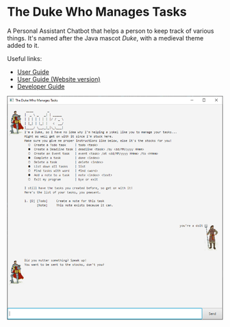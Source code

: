 # The Duke Who Manages Tasks

A Personal Assistant Chatbot that helps a person to keep track of various things. It's named after the Java mascot _Duke_, with a medieval theme added to it.

Useful links:
* [User Guide](https://github.com/Impala36/ip/blob/master/docs/UserGuide.md)
* [User Guide (Website version)](https://impala36.github.io/ip/)
* [Developer Guide](https://github.com/Impala36/ip/blob/master/docs/DeveloperGuide.md)

![GUI](images/Ui.png)
